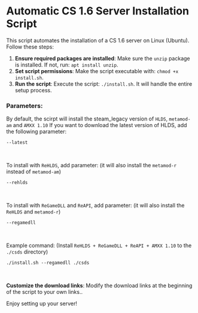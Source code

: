 # Automatic CS 1.6 Server Installation Script

This script automates the installation of a CS 1.6 server on Linux (Ubuntu). Follow these steps:

1. **Ensure required packages are installed**: Make sure the `unzip` package is installed. If not, run: `apt install unzip`.
2. **Set script permissions**: Make the script executable with: `chmod +x install.sh`.
3. **Run the script**: Execute the script: `./install.sh`. It will handle the entire setup process.

### Parameters:

By default, the scirpt will install the steam_legacy version of `HLDS`, `metamod-am` and `AMXX 1.10`
If you want to download the latest version of HLDS, add the following parameter:
```
--latest
```
<br>

To install with `ReHLDS`, add parameter: (it will also install the `metamod-r` instead of `metamod-am`)
```
--rehlds
```
<br>

To install with `ReGameDLL` and `ReAPI`, add parameter: (it will also install the `ReHLDS` and `metamod-r`)
```
--regamedll
```
<br>

Example command: (Install `ReHLDS + ReGameDLL + ReAPI + AMXX 1.10` to the `./csds` directory)
```console
./install.sh --regamedll ./csds
```
<br>

**Customize the download links**: Modify the download links at the beginning of the script to your own links..

Enjoy setting up your server!
